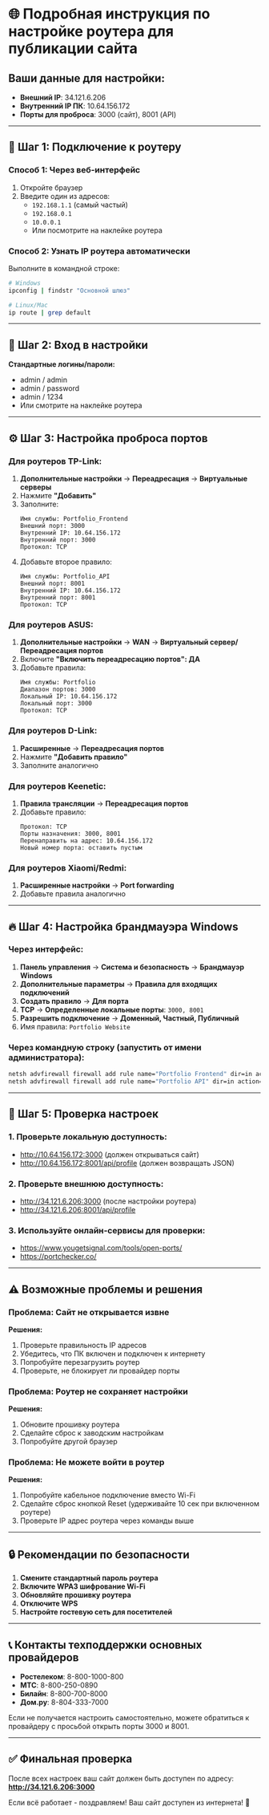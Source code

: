 # 🌐 Подробная инструкция по настройке роутера для публикации сайта

## Ваши данные для настройки:
- **Внешний IP**: 34.121.6.206
- **Внутренний IP ПК**: 10.64.156.172
- **Порты для проброса**: 3000 (сайт), 8001 (API)

---

## 🔧 Шаг 1: Подключение к роутеру

### Способ 1: Через веб-интерфейс
1. Откройте браузер
2. Введите один из адресов:
   - `192.168.1.1` (самый частый)
   - `192.168.0.1`
   - `10.0.0.1`
   - Или посмотрите на наклейке роутера

### Способ 2: Узнать IP роутера автоматически
Выполните в командной строке:
```bash
# Windows
ipconfig | findstr "Основной шлюз"

# Linux/Mac  
ip route | grep default
```

---

## 🔑 Шаг 2: Вход в настройки

**Стандартные логины/пароли:**
- admin / admin
- admin / password
- admin / 1234
- Или смотрите на наклейке роутера

---

## ⚙️ Шаг 3: Настройка проброса портов

### Для роутеров TP-Link:
1. **Дополнительные настройки** → **Переадресация** → **Виртуальные серверы**
2. Нажмите **"Добавить"**
3. Заполните:
   ```
   Имя службы: Portfolio_Frontend
   Внешний порт: 3000
   Внутренний IP: 10.64.156.172
   Внутренний порт: 3000
   Протокол: TCP
   ```
4. Добавьте второе правило:
   ```
   Имя службы: Portfolio_API
   Внешний порт: 8001
   Внутренний IP: 10.64.156.172
   Внутренний порт: 8001
   Протокол: TCP
   ```

### Для роутеров ASUS:
1. **Дополнительные настройки** → **WAN** → **Виртуальный сервер/Переадресация портов**
2. Включите **"Включить переадресацию портов": ДА**
3. Добавьте правила:
   ```
   Имя службы: Portfolio
   Диапазон портов: 3000
   Локальный IP: 10.64.156.172
   Локальный порт: 3000
   Протокол: TCP
   ```

### Для роутеров D-Link:
1. **Расширенные** → **Переадресация портов**
2. Нажмите **"Добавить правило"**
3. Заполните аналогично

### Для роутеров Keenetic:
1. **Правила трансляции** → **Переадресация портов**
2. Добавьте правило:
   ```
   Протокол: TCP
   Порты назначения: 3000, 8001
   Перенаправить на адрес: 10.64.156.172
   Новый номер порта: оставить пустым
   ```

### Для роутеров Xiaomi/Redmi:
1. **Расширенные настройки** → **Port forwarding**
2. Добавьте правила аналогично

---

## 🔥 Шаг 4: Настройка брандмауэра Windows

### Через интерфейс:
1. **Панель управления** → **Система и безопасность** → **Брандмауэр Windows**
2. **Дополнительные параметры** → **Правила для входящих подключений**
3. **Создать правило** → **Для порта**
4. **TCP** → **Определенные локальные порты**: `3000, 8001`
5. **Разрешить подключение** → **Доменный, Частный, Публичный**
6. Имя правила: `Portfolio Website`

### Через командную строку (запустить от имени администратора):
```cmd
netsh advfirewall firewall add rule name="Portfolio Frontend" dir=in action=allow protocol=TCP localport=3000
netsh advfirewall firewall add rule name="Portfolio API" dir=in action=allow protocol=TCP localport=8001
```

---

## 🧪 Шаг 5: Проверка настроек

### 1. Проверьте локальную доступность:
- http://10.64.156.172:3000 (должен открываться сайт)
- http://10.64.156.172:8001/api/profile (должен возвращать JSON)

### 2. Проверьте внешнюю доступность:
- http://34.121.6.206:3000 (после настройки роутера)
- http://34.121.6.206:8001/api/profile

### 3. Используйте онлайн-сервисы для проверки:
- https://www.yougetsignal.com/tools/open-ports/
- https://portchecker.co/

---

## ⚠️ Возможные проблемы и решения

### Проблема: Сайт не открывается извне
**Решения:**
1. Проверьте правильность IP адресов
2. Убедитесь, что ПК включен и подключен к интернету
3. Попробуйте перезагрузить роутер
4. Проверьте, не блокирует ли провайдер порты

### Проблема: Роутер не сохраняет настройки
**Решения:**
1. Обновите прошивку роутера
2. Сделайте сброс к заводским настройкам
3. Попробуйте другой браузер

### Проблема: Не можете войти в роутер
**Решения:**
1. Попробуйте кабельное подключение вместо Wi-Fi
2. Сделайте сброс кнопкой Reset (удерживайте 10 сек при включенном роутере)
3. Проверьте IP адрес роутера через команды выше

---

## 🔒 Рекомендации по безопасности

1. **Смените стандартный пароль роутера**
2. **Включите WPA3 шифрование Wi-Fi**
3. **Обновляйте прошивку роутера**
4. **Отключите WPS**
5. **Настройте гостевую сеть для посетителей**

---

## 📞 Контакты техподдержки основных провайдеров

- **Ростелеком**: 8-800-1000-800
- **МТС**: 8-800-250-0890  
- **Билайн**: 8-800-700-8000
- **Дом.ру**: 8-804-333-7000

Если не получается настроить самостоятельно, можете обратиться к провайдеру с просьбой открыть порты 3000 и 8001.

---

## ✅ Финальная проверка

После всех настроек ваш сайт должен быть доступен по адресу:
**http://34.121.6.206:3000**

Если всё работает - поздравляем! Ваш сайт доступен из интернета! 🎉